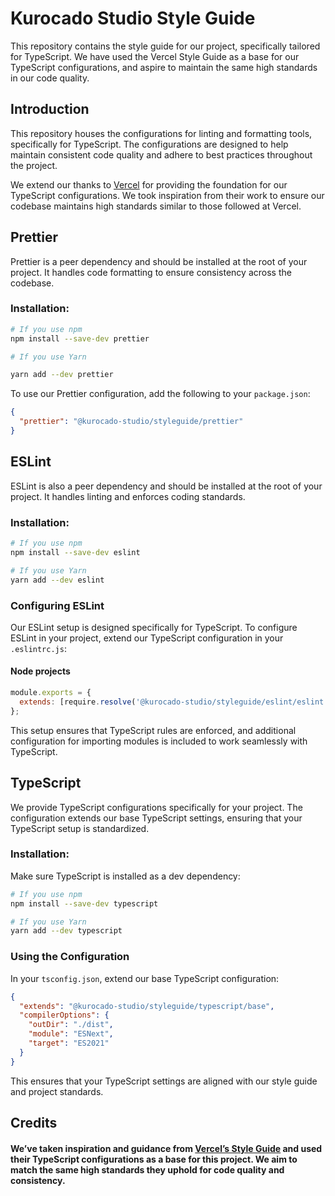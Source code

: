 # Kurocado Studio Style Guide

This repository contains the style guide for our project, specifically tailored for TypeScript. We
have used the Vercel Style Guide as a base for our TypeScript configurations, and aspire to maintain
the same high standards in our code quality.

## Introduction

This repository houses the configurations for linting and formatting tools, specifically for
TypeScript. The configurations are designed to help maintain consistent code quality and adhere to
best practices throughout the project.

We extend our thanks to [Vercel](https://vercel.com) for providing the foundation for our TypeScript
configurations. We took inspiration from their work to ensure our codebase maintains high standards
similar to those followed at Vercel.

## Prettier

Prettier is a peer dependency and should be installed at the root of your project. It handles code
formatting to ensure consistency across the codebase.

### Installation:

```bash
# If you use npm
npm install --save-dev prettier

# If you use Yarn

yarn add --dev prettier
```

To use our Prettier configuration, add the following to your `package.json`:

```json
{
  "prettier": "@kurocado-studio/styleguide/prettier"
}
```

## ESLint

ESLint is also a peer dependency and should be installed at the root of your project. It handles
linting and enforces coding standards.

### Installation:

```bash
# If you use npm
npm install --save-dev eslint

# If you use Yarn
yarn add --dev eslint
```

### Configuring ESLint

Our ESLint setup is designed specifically for TypeScript. To configure ESLint in your project,
extend our TypeScript configuration in your `.eslintrc.js`:

#### Node projects

```javascript
module.exports = {
  extends: [require.resolve('@kurocado-studio/styleguide/eslint/eslint.node')],
};
```

This setup ensures that TypeScript rules are enforced, and additional configuration for importing
modules is included to work seamlessly with TypeScript.

## TypeScript

We provide TypeScript configurations specifically for your project. The configuration extends our
base TypeScript settings, ensuring that your TypeScript setup is standardized.

### Installation:

Make sure TypeScript is installed as a dev dependency:

```bash
# If you use npm
npm install --save-dev typescript

# If you use Yarn
yarn add --dev typescript
```

### Using the Configuration

In your `tsconfig.json`, extend our base TypeScript configuration:

```json
{
  "extends": "@kurocado-studio/styleguide/typescript/base",
  "compilerOptions": {
    "outDir": "./dist",
    "module": "ESNext",
    "target": "ES2021"
  }
}
```

This ensures that your TypeScript settings are aligned with our style guide and project standards.

## Credits

#### We’ve taken inspiration and guidance from [Vercel’s Style Guide](https://vercel.com) and used their TypeScript configurations as a base for this project. We aim to match the same high standards they uphold for code quality and consistency.
